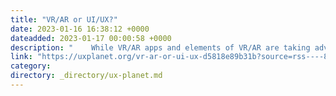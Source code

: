 ```yaml
---
title: "VR/AR or UI/UX?"
date: 2023-01-16 16:38:12 +0000
dateadded: 2023-01-17 00:00:58 +0000
description: "    While VR/AR apps and elements of VR/AR are taking advantage of the market, UI/UX experts start to wonder if this is a time to learn new…  Continue reading on UX Planet »  "
link: "https://uxplanet.org/vr-ar-or-ui-ux-d5818e89b31b?source=rss----819cc2aaeee0---4"
category:
directory: _directory/ux-planet.md
---
```

